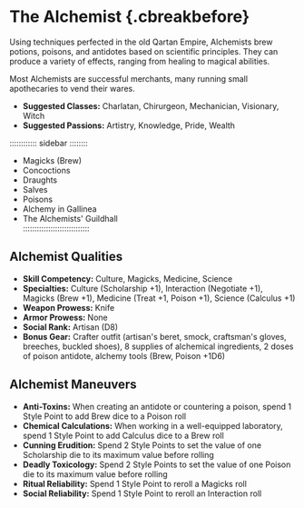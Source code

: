# The Alchemist {.cbreakbefore}

Using techniques perfected in the old Qartan Empire, Alchemists brew
potions, poisons, and antidotes based on scientific principles. They can
produce a variety of effects, ranging from healing to magical abilities.

Most Alchemists are successful merchants, many running small
apothecaries to vend their wares. 

- **Suggested Classes:** Charlatan, Chirurgeon, Mechanician, Visionary, Witch
- **Suggested Passions:** Artistry, Knowledge, Pride, Wealth

:::::::::::: sidebar ::::::::
- Magicks (Brew)
- Concoctions
- Draughts
- Salves
- Poisons
- Alchemy in Gallinea
- The Alchemists' Guildhall  
:::::::::::::::::::::::::::::

## Alchemist Qualities

- **Skill Competency:** Culture, Magicks, Medicine, Science 
- **Specialties:** Culture (Scholarship +1), Interaction (Negotiate +1),
  Magicks (Brew +1), Medicine (Treat +1, Poison +1), Science (Calculus +1)
- **Weapon Prowess:** Knife
- **Armor Prowess:** None
- **Social Rank:** Artisan (D8)
- **Bonus Gear:** Crafter outfit (artisan's beret, smock, craftsman's
  gloves, breeches, buckled shoes), 8 supplies of alchemical ingredients,
  2 doses of poison antidote, alchemy tools (Brew, Poison +1D6)

## Alchemist Maneuvers

- **Anti-Toxins:** When creating an antidote or countering a poison, spend 1 Style Point to add Brew dice to a Poison roll
- **Chemical Calculations:** When working in a well-equipped laboratory, spend 1 Style Point to add Calculus dice to a Brew roll
- **Cunning Erudition:** Spend 2 Style Points to set the value of one Scholarship die to its maximum value before rolling
- **Deadly Toxicology:** Spend 2 Style Points to set the value of one Poison die to its maximum value before rolling
- **Ritual Reliability:** Spend 1 Style Point to reroll a Magicks roll
- **Social Reliability:** Spend 1 Style Point to reroll an Interaction roll

